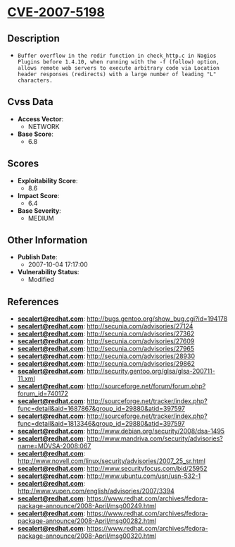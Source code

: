 
# [CVE-2007-5198](http://bugs.gentoo.org/show_bug.cgi?id=194178)

## Description

- `Buffer overflow in the redir function in check_http.c in Nagios Plugins before 1.4.10, when running with the -f (follow) option, allows remote web servers to execute arbitrary code via Location header responses (redirects) with a large number of leading "L" characters.`

## Cvss Data

- **Access Vector**:
  - NETWORK
- **Base Score**:
  - 6.8

## Scores

- **Exploitability Score**:
  - 8.6
- **Impact Score**:
  - 6.4
- **Base Severity**:
  - MEDIUM

## Other Information

- **Publish Date**:
  - 2007-10-04 17:17:00
- **Vulnerability Status**:
  - Modified

## References

- **secalert@redhat.com**: http://bugs.gentoo.org/show_bug.cgi?id=194178
- **secalert@redhat.com**: http://secunia.com/advisories/27124
- **secalert@redhat.com**: http://secunia.com/advisories/27362
- **secalert@redhat.com**: http://secunia.com/advisories/27609
- **secalert@redhat.com**: http://secunia.com/advisories/27965
- **secalert@redhat.com**: http://secunia.com/advisories/28930
- **secalert@redhat.com**: http://secunia.com/advisories/29862
- **secalert@redhat.com**: http://security.gentoo.org/glsa/glsa-200711-11.xml
- **secalert@redhat.com**: http://sourceforge.net/forum/forum.php?forum_id=740172
- **secalert@redhat.com**: http://sourceforge.net/tracker/index.php?func=detail&aid=1687867&group_id=29880&atid=397597
- **secalert@redhat.com**: http://sourceforge.net/tracker/index.php?func=detail&aid=1813346&group_id=29880&atid=397597
- **secalert@redhat.com**: http://www.debian.org/security/2008/dsa-1495
- **secalert@redhat.com**: http://www.mandriva.com/security/advisories?name=MDVSA-2008:067
- **secalert@redhat.com**: http://www.novell.com/linux/security/advisories/2007_25_sr.html
- **secalert@redhat.com**: http://www.securityfocus.com/bid/25952
- **secalert@redhat.com**: http://www.ubuntu.com/usn/usn-532-1
- **secalert@redhat.com**: http://www.vupen.com/english/advisories/2007/3394
- **secalert@redhat.com**: https://www.redhat.com/archives/fedora-package-announce/2008-April/msg00249.html
- **secalert@redhat.com**: https://www.redhat.com/archives/fedora-package-announce/2008-April/msg00282.html
- **secalert@redhat.com**: https://www.redhat.com/archives/fedora-package-announce/2008-April/msg00320.html
